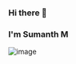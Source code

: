 
### Hi there 👋
### I'm Sumanth M 


![image](https://user-images.githubusercontent.com/92622011/141673181-6c319bad-8e3a-4282-9385-787f9b79bb4d.png)



